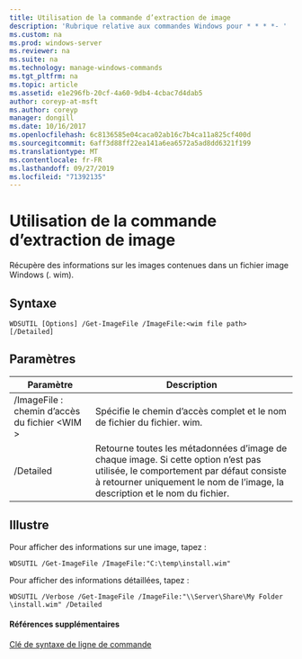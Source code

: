```yaml
---
title: Utilisation de la commande d’extraction de image
description: 'Rubrique relative aux commandes Windows pour * * * *- '
ms.custom: na
ms.prod: windows-server
ms.reviewer: na
ms.suite: na
ms.technology: manage-windows-commands
ms.tgt_pltfrm: na
ms.topic: article
ms.assetid: e1e296fb-20cf-4a60-9db4-4cbac7d4dab5
author: coreyp-at-msft
ms.author: coreyp
manager: dongill
ms.date: 10/16/2017
ms.openlocfilehash: 6c8136585e04caca02ab16c7b4ca11a825cf400d
ms.sourcegitcommit: 6aff3d88ff22ea141a6ea6572a5ad8dd6321f199
ms.translationtype: MT
ms.contentlocale: fr-FR
ms.lasthandoff: 09/27/2019
ms.locfileid: "71392135"
---
```

# <a name="using-the-get-imagefile-command"></a>Utilisation de la commande d’extraction de image



Récupère des informations sur les images contenues dans un fichier image Windows (. wim).

## <a name="syntax"></a>Syntaxe

```
WDSUTIL [Options] /Get-ImageFile /ImageFile:<wim file path> [/Detailed]
```

## <a name="parameters"></a>Paramètres

|Paramètre|Description|
|---------|-----------|
|/ImageFile : chemin d’accès du fichier \<WIM >|Spécifie le chemin d’accès complet et le nom de fichier du fichier. wim.|
|/Detailed|Retourne toutes les métadonnées d’image de chaque image. Si cette option n’est pas utilisée, le comportement par défaut consiste à retourner uniquement le nom de l’image, la description et le nom du fichier.|

## <a name="BKMK_examples"></a>Illustre

Pour afficher des informations sur une image, tapez :
```
WDSUTIL /Get-ImageFile /ImageFile:"C:\temp\install.wim"
```
Pour afficher des informations détaillées, tapez :
```
WDSUTIL /Verbose /Get-ImageFile /ImageFile:"\\Server\Share\My Folder \install.wim" /Detailed
```

#### <a name="additional-references"></a>Références supplémentaires

[Clé de syntaxe de ligne de commande](command-line-syntax-key.md)